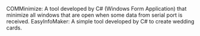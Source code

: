 COMMinimize: A tool developed by C# (Windows Form Application) that minimize all windows that are open when some data from serial port is received. 
EasyInfoMaker: A simple tool developed by C# to create wedding cards.
